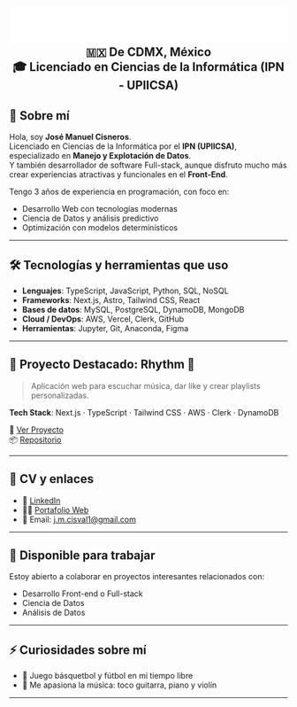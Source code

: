 <h2 align="center">
  <img src="name.svg" alt="José Manuel" width="640"/>
  <br>
  🇲🇽 De CDMX, México
  <br>
🎓 Licenciado en Ciencias de la Informática (IPN - UPIICSA)
</h2>


## 👋 Sobre mí

Hola, soy **José Manuel Cisneros**.  
Licenciado en Ciencias de la Informática por el **IPN (UPIICSA)**, especializado en **Manejo y Explotación de Datos**.  
Y también desarrollador de software Full-stack, aunque disfruto mucho más crear experiencias atractivas y funcionales en el **Front-End**.

Tengo 3 años de experiencia en programación, con foco en:
- Desarrollo Web con tecnologías modernas
- Ciencia de Datos y análisis predictivo
- Optimización con modelos determinísticos

---

## 🛠 Tecnologías y herramientas que uso

- **Lenguajes**: TypeScript, JavaScript, Python, SQL, NoSQL  
- **Frameworks**: Next.js, Astro, Tailwind CSS, React  
- **Bases de datos**: MySQL, PostgreSQL, DynamoDB, MongoDB  
- **Cloud / DevOps**: AWS, Vercel, Clerk, GitHub  
- **Herramientas**: Jupyter, Git, Anaconda, Figma  

---

## 🚀 Proyecto Destacado: Rhythm 🎵

> Aplicación web para escuchar música, dar like y crear playlists personalizadas.

**Tech Stack**: Next.js · TypeScript · Tailwind CSS · AWS · Clerk · DynamoDB

🔗 [Ver Proyecto](https://rhythm-rho.vercel.app)  
📦 [Repositorio](https://github.com/Lstrappare/rhythm)

---

## 📄 CV y enlaces

<!-- - 📄 [Currículum](https://example.com/cv.pdf) -->
- 💼 [LinkedIn](https://www.linkedin.com/in/josé-manuel-cisneros-valero-1b7a3b258/)
- 🧑‍💻 [Portafolio Web](https://portafoliojocis.netlify.app)
- 📨 Email: [j.m.cisval1@gmail.com](mailto:j.m.cisval1@gmail.com)

---

## 🤝 Disponible para trabajar

Estoy abierto a colaborar en proyectos interesantes relacionados con:
- Desarrollo Front-end o Full-stack
- Ciencia de Datos
- Análisis de Datos

---

## ⚡ Curiosidades sobre mí

- 🏀 Juego básquetbol y fútbol en mi tiempo libre  
- 🎸 Me apasiona la música: toco guitarra, piano y violín  

---
